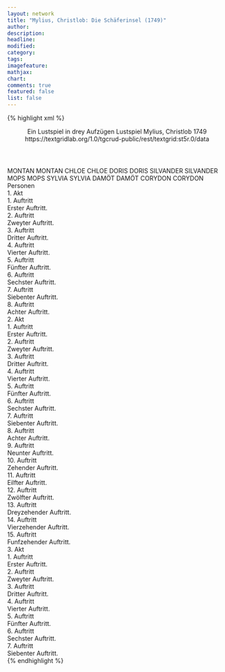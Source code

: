 ```yaml
---
layout: network
title: "Mylius, Christlob: Die Schäferinsel (1749)"
author:
description:
headline:
modified:
category:
tags:
imagefeature: 
mathjax: 
chart: 
comments: true
featured: false
list: false
---
```

{% highlight xml %}
<?xml-model href="http://raw.githubusercontent.com/DLiNa/project/master/rules/lina.rnc"?><?xml-model href="http://raw.githubusercontent.com/DLiNa/project/master/rules/lina.sch"?>
<play xmlns="http://lina.digital">
  <header>
    <title>Die Schäferinsel</title>
    <subtitle>Ein Lustspiel in drey Aufzügen</subtitle>
    <genretitle>Lustspiel</genretitle>
    <author>Mylius, Christlob</author>
    <date type="print" when="1749">1749</date>
    <date type="premiere"/>
    <date type="written"/>
    <source>https://textgridlab.org/1.0/tgcrud-public/rest/textgrid:st5r.0/data</source>
  </header>
  <personae>
    <character>
      <name>MONTAN</name>
      <alias xml:id="montan">
        <name>MONTAN</name>
      </alias>
    </character>
    <character>
      <name>CHLOE</name>
      <alias xml:id="chloe">
        <name>CHLOE</name>
      </alias>
    </character>
    <character>
      <name>DORIS</name>
      <alias xml:id="doris">
        <name>DORIS</name>
      </alias>
    </character>
    <character>
      <name>SILVANDER</name>
      <alias xml:id="silvander">
        <name>SILVANDER</name>
      </alias>
    </character>
    <character>
      <name>MOPS</name>
      <alias xml:id="mops">
        <name>MOPS</name>
      </alias>
    </character>
    <character>
      <name>SYLVIA</name>
      <alias xml:id="sylvia">
        <name>SYLVIA</name>
      </alias>
    </character>
    <character>
      <name>DAMÖT</name>
      <alias xml:id="damöt">
        <name>DAMÖT</name>
      </alias>
    </character>
    <character>
      <name>CORYDON</name>
      <alias xml:id="corydon">
        <name>CORYDON</name>
      </alias>
    </character>
  </personae>
  <text>
    <div>
      <head>Personen</head>
    </div>
    <div>
      <head>1. Akt</head>
      <div>
        <head>1. Auftritt</head>
        <div>
          <head>Erster Auftritt.</head>
          <sp who="#montan">
            <amount n="20" unit="speech_acts"/>
            <amount n="1472" unit="words"/>
            <amount n="164" unit="lines"/>
            <amount n="7809" unit="chars"/>
          </sp>
          <sp who="#chloe">
            <amount n="19" unit="speech_acts"/>
            <amount n="198" unit="words"/>
            <amount n="29" unit="lines"/>
            <amount n="982" unit="chars"/>
          </sp>
        </div>
      </div>
      <div>
        <head>2. Auftritt</head>
        <div>
          <head>Zweyter Auftritt.</head>
          <sp who="#doris">
            <amount n="17" unit="speech_acts"/>
            <amount n="200" unit="words"/>
            <amount n="25" unit="lines"/>
            <amount n="969" unit="chars"/>
          </sp>
          <sp who="#montan">
            <amount n="18" unit="speech_acts"/>
            <amount n="248" unit="words"/>
            <amount n="34" unit="lines"/>
            <amount n="1271" unit="chars"/>
          </sp>
          <sp who="#chloe">
            <amount n="2" unit="speech_acts"/>
            <amount n="6" unit="words"/>
            <amount n="2" unit="lines"/>
            <amount n="34" unit="chars"/>
          </sp>
        </div>
      </div>
      <div>
        <head>3. Auftritt</head>
        <div>
          <head>Dritter Auftritt.</head>
          <sp who="#doris">
            <amount n="22" unit="speech_acts"/>
            <amount n="410" unit="words"/>
            <amount n="48" unit="lines"/>
            <amount n="2031" unit="chars"/>
          </sp>
          <sp who="#chloe">
            <amount n="21" unit="speech_acts"/>
            <amount n="294" unit="words"/>
            <amount n="39" unit="lines"/>
            <amount n="1523" unit="chars"/>
          </sp>
        </div>
      </div>
      <div>
        <head>4. Auftritt</head>
        <div>
          <head>Vierter Auftritt.</head>
          <sp who="#silvander">
            <amount n="19" unit="speech_acts"/>
            <amount n="260" unit="words"/>
            <amount n="38" unit="lines"/>
            <amount n="1320" unit="chars"/>
          </sp>
          <sp who="#mops">
            <amount n="18" unit="speech_acts"/>
            <amount n="334" unit="words"/>
            <amount n="40" unit="lines"/>
            <amount n="1699" unit="chars"/>
          </sp>
        </div>
      </div>
      <div>
        <head>5. Auftritt</head>
        <div>
          <head>Fünfter Auftritt.</head>
          <sp who="#mops">
            <amount n="3" unit="speech_acts"/>
            <amount n="95" unit="words"/>
            <amount n="12" unit="lines"/>
            <amount n="517" unit="chars"/>
          </sp>
          <sp who="#silvander">
            <amount n="4" unit="speech_acts"/>
            <amount n="31" unit="words"/>
            <amount n="5" unit="lines"/>
            <amount n="170" unit="chars"/>
          </sp>
          <sp who="#montan">
            <amount n="4" unit="speech_acts"/>
            <amount n="102" unit="words"/>
            <amount n="13" unit="lines"/>
            <amount n="568" unit="chars"/>
          </sp>
        </div>
      </div>
      <div>
        <head>6. Auftritt</head>
        <div>
          <head>Sechster Auftritt.</head>
          <sp who="#chloe">
            <amount n="3" unit="speech_acts"/>
            <amount n="26" unit="words"/>
            <amount n="4" unit="lines"/>
            <amount n="136" unit="chars"/>
          </sp>
          <sp who="#montan">
            <amount n="3" unit="speech_acts"/>
            <amount n="24" unit="words"/>
            <amount n="5" unit="lines"/>
            <amount n="135" unit="chars"/>
          </sp>
          <sp who="#silvander">
            <amount n="1" unit="speech_acts"/>
            <amount n="2" unit="words"/>
            <amount n="1" unit="lines"/>
            <amount n="9" unit="chars"/>
          </sp>
        </div>
      </div>
      <div>
        <head>7. Auftritt</head>
        <div>
          <head>Siebenter Auftritt.</head>
          <sp who="#sylvia">
            <amount n="19" unit="speech_acts"/>
            <amount n="216" unit="words"/>
            <amount n="33" unit="lines"/>
            <amount n="1036" unit="chars"/>
          </sp>
          <sp who="#damöt">
            <amount n="18" unit="speech_acts"/>
            <amount n="148" unit="words"/>
            <amount n="25" unit="lines"/>
            <amount n="743" unit="chars"/>
          </sp>
        </div>
      </div>
      <div>
        <head>8. Auftritt</head>
        <div>
          <head>Achter Auftritt.</head>
        </div>
      </div>
    </div>
    <div>
      <head>2. Akt</head>
      <div>
        <head>1. Auftritt</head>
        <div>
          <head>Erster Auftritt.</head>
          <sp who="#mops">
            <amount n="4" unit="speech_acts"/>
            <amount n="183" unit="words"/>
            <amount n="21" unit="lines"/>
            <amount n="941" unit="chars"/>
          </sp>
          <sp who="#montan">
            <amount n="3" unit="speech_acts"/>
            <amount n="18" unit="words"/>
            <amount n="3" unit="lines"/>
            <amount n="72" unit="chars"/>
          </sp>
        </div>
      </div>
      <div>
        <head>2. Auftritt</head>
        <div>
          <head>Zweyter Auftritt.</head>
          <sp who="#chloe">
            <amount n="14" unit="speech_acts"/>
            <amount n="74" unit="words"/>
            <amount n="15" unit="lines"/>
            <amount n="352" unit="chars"/>
          </sp>
          <sp who="#mops">
            <amount n="14" unit="speech_acts"/>
            <amount n="86" unit="words"/>
            <amount n="17" unit="lines"/>
            <amount n="410" unit="chars"/>
          </sp>
        </div>
      </div>
      <div>
        <head>3. Auftritt</head>
        <div>
          <head>Dritter Auftritt.</head>
          <sp who="#silvander">
            <amount n="15" unit="speech_acts"/>
            <amount n="99" unit="words"/>
            <amount n="23" unit="lines"/>
            <amount n="514" unit="chars"/>
          </sp>
          <sp who="#mops">
            <amount n="10" unit="speech_acts"/>
            <amount n="64" unit="words"/>
            <amount n="12" unit="lines"/>
            <amount n="308" unit="chars"/>
          </sp>
          <sp who="#chloe">
            <amount n="6" unit="speech_acts"/>
            <amount n="117" unit="words"/>
            <amount n="14" unit="lines"/>
            <amount n="584" unit="chars"/>
          </sp>
        </div>
      </div>
      <div>
        <head>4. Auftritt</head>
        <div>
          <head>Vierter Auftritt.</head>
          <sp who="#chloe">
            <amount n="5" unit="speech_acts"/>
            <amount n="121" unit="words"/>
            <amount n="15" unit="lines"/>
            <amount n="685" unit="chars"/>
          </sp>
          <sp who="#silvander">
            <amount n="5" unit="speech_acts"/>
            <amount n="117" unit="words"/>
            <amount n="14" unit="lines"/>
            <amount n="597" unit="chars"/>
          </sp>
        </div>
      </div>
      <div>
        <head>5. Auftritt</head>
        <div>
          <head>Fünfter Auftritt.</head>
          <sp who="#doris">
            <amount n="16" unit="speech_acts"/>
            <amount n="121" unit="words"/>
            <amount n="18" unit="lines"/>
            <amount n="608" unit="chars"/>
          </sp>
          <sp who="#chloe">
            <amount n="9" unit="speech_acts"/>
            <amount n="140" unit="words"/>
            <amount n="24" unit="lines"/>
            <amount n="734" unit="chars"/>
          </sp>
          <sp who="#silvander">
            <amount n="15" unit="speech_acts"/>
            <amount n="190" unit="words"/>
            <amount n="26" unit="lines"/>
            <amount n="962" unit="chars"/>
          </sp>
        </div>
      </div>
      <div>
        <head>6. Auftritt</head>
        <div>
          <head>Sechster Auftritt.</head>
          <sp who="#doris">
            <amount n="2" unit="speech_acts"/>
            <amount n="8" unit="words"/>
            <amount n="2" unit="lines"/>
            <amount n="43" unit="chars"/>
          </sp>
          <sp who="#silvander">
            <amount n="2" unit="speech_acts"/>
            <amount n="21" unit="words"/>
            <amount n="3" unit="lines"/>
            <amount n="111" unit="chars"/>
          </sp>
        </div>
      </div>
      <div>
        <head>7. Auftritt</head>
        <div>
          <head>Siebenter Auftritt.</head>
          <sp who="#montan">
            <amount n="29" unit="speech_acts"/>
            <amount n="653" unit="words"/>
            <amount n="79" unit="lines"/>
            <amount n="3492" unit="chars"/>
          </sp>
          <sp who="#silvander">
            <amount n="28" unit="speech_acts"/>
            <amount n="680" unit="words"/>
            <amount n="81" unit="lines"/>
            <amount n="3521" unit="chars"/>
          </sp>
        </div>
      </div>
      <div>
        <head>8. Auftritt</head>
        <div>
          <head>Achter Auftritt.</head>
          <sp who="#montan">
            <amount n="10" unit="speech_acts"/>
            <amount n="118" unit="words"/>
            <amount n="17" unit="lines"/>
            <amount n="631" unit="chars"/>
          </sp>
          <sp who="#sylvia">
            <amount n="7" unit="speech_acts"/>
            <amount n="99" unit="words"/>
            <amount n="13" unit="lines"/>
            <amount n="479" unit="chars"/>
          </sp>
          <sp who="#damöt">
            <amount n="4" unit="speech_acts"/>
            <amount n="101" unit="words"/>
            <amount n="11" unit="lines"/>
            <amount n="470" unit="chars"/>
          </sp>
        </div>
      </div>
      <div>
        <head>9. Auftritt</head>
        <div>
          <head>Neunter Auftritt.</head>
          <sp who="#chloe">
            <amount n="1" unit="speech_acts"/>
            <amount n="21" unit="words"/>
            <amount n="2" unit="lines"/>
            <amount n="101" unit="chars"/>
          </sp>
          <sp who="#montan">
            <amount n="3" unit="speech_acts"/>
            <amount n="26" unit="words"/>
            <amount n="4" unit="lines"/>
            <amount n="136" unit="chars"/>
          </sp>
          <sp who="#damöt">
            <amount n="2" unit="speech_acts"/>
            <amount n="9" unit="words"/>
            <amount n="2" unit="lines"/>
            <amount n="41" unit="chars"/>
          </sp>
          <sp who="#sylvia">
            <amount n="1" unit="speech_acts"/>
            <amount n="2" unit="words"/>
            <amount n="1" unit="lines"/>
            <amount n="6" unit="chars"/>
          </sp>
        </div>
      </div>
      <div>
        <head>10. Auftritt</head>
        <div>
          <head>Zehender Auftritt.</head>
          <sp who="#mops">
            <amount n="2" unit="speech_acts"/>
            <amount n="52" unit="words"/>
            <amount n="5" unit="lines"/>
            <amount n="246" unit="chars"/>
          </sp>
          <sp who="#montan">
            <amount n="2" unit="speech_acts"/>
            <amount n="22" unit="words"/>
            <amount n="3" unit="lines"/>
            <amount n="105" unit="chars"/>
          </sp>
        </div>
      </div>
      <div>
        <head>11. Auftritt</head>
        <div>
          <head>Eilfter Auftritt.</head>
          <sp who="#chloe">
            <amount n="8" unit="speech_acts"/>
            <amount n="77" unit="words"/>
            <amount n="13" unit="lines"/>
            <amount n="379" unit="chars"/>
          </sp>
          <sp who="#mops">
            <amount n="8" unit="speech_acts"/>
            <amount n="140" unit="words"/>
            <amount n="17" unit="lines"/>
            <amount n="701" unit="chars"/>
          </sp>
        </div>
      </div>
      <div>
        <head>12. Auftritt</head>
        <div>
          <head>Zwölfter Auftritt.</head>
          <sp who="#mops">
            <amount n="5" unit="speech_acts"/>
            <amount n="29" unit="words"/>
            <amount n="7" unit="lines"/>
            <amount n="143" unit="chars"/>
          </sp>
          <sp who="#corydon">
            <amount n="12" unit="speech_acts"/>
            <amount n="203" unit="words"/>
            <amount n="26" unit="lines"/>
            <amount n="1038" unit="chars"/>
          </sp>
          <sp who="#chloe">
            <amount n="10" unit="speech_acts"/>
            <amount n="79" unit="words"/>
            <amount n="13" unit="lines"/>
            <amount n="399" unit="chars"/>
          </sp>
        </div>
      </div>
      <div>
        <head>13. Auftritt</head>
        <div>
          <head>Dreyzehender Auftritt.</head>
          <sp who="#mops">
            <amount n="5" unit="speech_acts"/>
            <amount n="48" unit="words"/>
            <amount n="6" unit="lines"/>
            <amount n="234" unit="chars"/>
          </sp>
          <sp who="#chloe">
            <amount n="5" unit="speech_acts"/>
            <amount n="59" unit="words"/>
            <amount n="8" unit="lines"/>
            <amount n="305" unit="chars"/>
          </sp>
        </div>
      </div>
      <div>
        <head>14. Auftritt</head>
        <div>
          <head>Vierzehender Auftritt.</head>
          <sp who="#doris">
            <amount n="5" unit="speech_acts"/>
            <amount n="26" unit="words"/>
            <amount n="6" unit="lines"/>
            <amount n="129" unit="chars"/>
          </sp>
          <sp who="#silvander">
            <amount n="5" unit="speech_acts"/>
            <amount n="41" unit="words"/>
            <amount n="7" unit="lines"/>
            <amount n="215" unit="chars"/>
          </sp>
          <sp who="#mops">
            <amount n="1" unit="speech_acts"/>
            <amount n="6" unit="words"/>
            <amount n="1" unit="lines"/>
            <amount n="23" unit="chars"/>
          </sp>
          <sp who="#chloe">
            <amount n="1" unit="speech_acts"/>
            <amount n="5" unit="words"/>
            <amount n="1" unit="lines"/>
            <amount n="27" unit="chars"/>
          </sp>
        </div>
      </div>
      <div>
        <head>15. Auftritt</head>
        <div>
          <head>Funfzehender Auftritt.</head>
          <sp who="#doris">
            <amount n="2" unit="speech_acts"/>
            <amount n="82" unit="words"/>
            <amount n="12" unit="lines"/>
            <amount n="440" unit="chars"/>
          </sp>
          <sp who="#silvander">
            <amount n="1" unit="speech_acts"/>
            <amount n="16" unit="words"/>
            <amount n="2" unit="lines"/>
            <amount n="91" unit="chars"/>
          </sp>
        </div>
      </div>
    </div>
    <div>
      <head>3. Akt</head>
      <div>
        <head>1. Auftritt</head>
        <div>
          <head>Erster Auftritt.</head>
          <sp who="#corydon">
            <amount n="32" unit="speech_acts"/>
            <amount n="666" unit="words"/>
            <amount n="88" unit="lines"/>
            <amount n="3444" unit="chars"/>
          </sp>
          <sp who="#montan">
            <amount n="32" unit="speech_acts"/>
            <amount n="349" unit="words"/>
            <amount n="55" unit="lines"/>
            <amount n="1770" unit="chars"/>
          </sp>
        </div>
      </div>
      <div>
        <head>2. Auftritt</head>
        <div>
          <head>Zweyter Auftritt.</head>
          <sp who="#silvander">
            <amount n="12" unit="speech_acts"/>
            <amount n="220" unit="words"/>
            <amount n="27" unit="lines"/>
            <amount n="1153" unit="chars"/>
          </sp>
          <sp who="#montan">
            <amount n="6" unit="speech_acts"/>
            <amount n="110" unit="words"/>
            <amount n="14" unit="lines"/>
            <amount n="573" unit="chars"/>
          </sp>
          <sp who="#corydon">
            <amount n="10" unit="speech_acts"/>
            <amount n="73" unit="words"/>
            <amount n="13" unit="lines"/>
            <amount n="382" unit="chars"/>
          </sp>
        </div>
      </div>
      <div>
        <head>3. Auftritt</head>
        <div>
          <head>Dritter Auftritt.</head>
          <sp who="#silvander">
            <amount n="25" unit="speech_acts"/>
            <amount n="397" unit="words"/>
            <amount n="51" unit="lines"/>
            <amount n="2120" unit="chars"/>
          </sp>
          <sp who="#corydon">
            <amount n="24" unit="speech_acts"/>
            <amount n="475" unit="words"/>
            <amount n="56" unit="lines"/>
            <amount n="2498" unit="chars"/>
          </sp>
        </div>
      </div>
      <div>
        <head>4. Auftritt</head>
        <div>
          <head>Vierter Auftritt.</head>
          <sp who="#damöt">
            <amount n="11" unit="speech_acts"/>
            <amount n="172" unit="words"/>
            <amount n="20" unit="lines"/>
            <amount n="850" unit="chars"/>
          </sp>
          <sp who="#sylvia">
            <amount n="11" unit="speech_acts"/>
            <amount n="126" unit="words"/>
            <amount n="16" unit="lines"/>
            <amount n="637" unit="chars"/>
          </sp>
        </div>
      </div>
      <div>
        <head>5. Auftritt</head>
        <div>
          <head>Fünfter Auftritt.</head>
          <sp who="#montan">
            <amount n="14" unit="speech_acts"/>
            <amount n="147" unit="words"/>
            <amount n="21" unit="lines"/>
            <amount n="764" unit="chars"/>
          </sp>
          <sp who="#damöt">
            <amount n="2" unit="speech_acts"/>
            <amount n="6" unit="words"/>
            <amount n="2" unit="lines"/>
            <amount n="28" unit="chars"/>
          </sp>
          <sp who="#sylvia">
            <amount n="2" unit="speech_acts"/>
            <amount n="8" unit="words"/>
            <amount n="2" unit="lines"/>
            <amount n="39" unit="chars"/>
          </sp>
          <sp who="#doris">
            <amount n="8" unit="speech_acts"/>
            <amount n="70" unit="words"/>
            <amount n="11" unit="lines"/>
            <amount n="357" unit="chars"/>
          </sp>
          <sp who="#chloe">
            <amount n="7" unit="speech_acts"/>
            <amount n="63" unit="words"/>
            <amount n="10" unit="lines"/>
            <amount n="323" unit="chars"/>
          </sp>
        </div>
      </div>
      <div>
        <head>6. Auftritt</head>
        <div>
          <head>Sechster Auftritt.</head>
          <sp who="#corydon">
            <amount n="14" unit="speech_acts"/>
            <amount n="134" unit="words"/>
            <amount n="20" unit="lines"/>
            <amount n="694" unit="chars"/>
          </sp>
          <sp who="#chloe">
            <amount n="1" unit="speech_acts"/>
            <amount n="4" unit="words"/>
            <amount n="1" unit="lines"/>
            <amount n="21" unit="chars"/>
          </sp>
          <sp who="#silvander">
            <amount n="5" unit="speech_acts"/>
            <amount n="69" unit="words"/>
            <amount n="10" unit="lines"/>
            <amount n="365" unit="chars"/>
          </sp>
          <sp who="#montan">
            <amount n="12" unit="speech_acts"/>
            <amount n="111" unit="words"/>
            <amount n="23" unit="lines"/>
            <amount n="598" unit="chars"/>
          </sp>
          <sp who="#damöt">
            <amount n="3" unit="speech_acts"/>
            <amount n="15" unit="words"/>
            <amount n="3" unit="lines"/>
            <amount n="76" unit="chars"/>
          </sp>
          <sp who="#sylvia">
            <amount n="2" unit="speech_acts"/>
            <amount n="26" unit="words"/>
            <amount n="3" unit="lines"/>
            <amount n="122" unit="chars"/>
          </sp>
          <sp who="#doris">
            <amount n="2" unit="speech_acts"/>
            <amount n="10" unit="words"/>
            <amount n="2" unit="lines"/>
            <amount n="45" unit="chars"/>
          </sp>
        </div>
      </div>
      <div>
        <head>7. Auftritt</head>
        <div>
          <head>Siebenter Auftritt.</head>
          <sp who="#mops">
            <amount n="14" unit="speech_acts"/>
            <amount n="57" unit="words"/>
            <amount n="14" unit="lines"/>
            <amount n="283" unit="chars"/>
          </sp>
          <sp who="#silvander">
            <amount n="16" unit="speech_acts"/>
            <amount n="158" unit="words"/>
            <amount n="26" unit="lines"/>
            <amount n="815" unit="chars"/>
          </sp>
          <sp who="#corydon">
            <amount n="4" unit="speech_acts"/>
            <amount n="37" unit="words"/>
            <amount n="7" unit="lines"/>
            <amount n="206" unit="chars"/>
          </sp>
          <sp who="#montan">
            <amount n="5" unit="speech_acts"/>
            <amount n="156" unit="words"/>
            <amount n="25" unit="lines"/>
            <amount n="824" unit="chars"/>
          </sp>
          <sp who="#chloe">
            <amount n="1" unit="speech_acts"/>
            <amount n="14" unit="words"/>
            <amount n="2" unit="lines"/>
            <amount n="68" unit="chars"/>
          </sp>
        </div>
      </div>
    </div>
  </text>
</play>
{% endhighlight %}